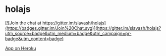 holajs
======

[![Join the chat at https://gitter.im/slavash/holajs](https://badges.gitter.im/Join%20Chat.svg)](https://gitter.im/slavash/holajs?utm_source=badge&utm_medium=badge&utm_campaign=pr-badge&utm_content=badge)

<a href="http://sheltered-shore-9617.herokuapp.com/">App on Heroku</a>
